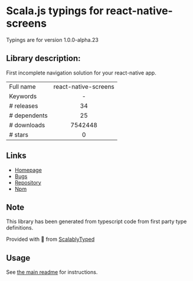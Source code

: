 
# Scala.js typings for react-native-screens

Typings are for version 1.0.0-alpha.23

## Library description:
First incomplete navigation solution for your react-native app.

|                    |                 |
| ------------------ | :-------------: |
| Full name          | react-native-screens |
| Keywords           | - |
| # releases         | 34 |
| # dependents       | 25 |
| # downloads        | 7542448 |
| # stars            | 0 |

## Links
- [Homepage](https://github.com/kmagiera/react-native-screens#readme)
- [Bugs](https://github.com/kmagiera/react-native-screens/issues)
- [Repository](https://github.com/kmagiera/react-native-screens)
- [Npm](https://www.npmjs.com/package/react-native-screens)
    


## Note
This library has been generated from typescript code from first party type definitions.

Provided with :purple_heart: from [ScalablyTyped](https://github.com/oyvindberg/ScalablyTyped)

## Usage
See [the main readme](../../readme.md) for instructions.


